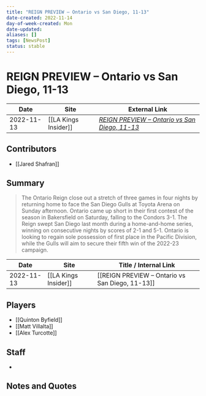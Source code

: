 ```yaml
---
title: "REIGN PREVIEW – Ontario vs San Diego, 11-13"
date-created: 2022-11-14
day-of-week-created: Mon
date-updated: 
aliases: []
tags: [NewsPost]
status: stable
---
```


# REIGN PREVIEW – Ontario vs San Diego, 11-13

| Date       | Site                 | External Link                                                                                                                    |
| ---------- | -------------------- | -------------------------------------------------------------------------------------------------------------------------------- |
| 2022-11-13 | [[LA Kings Insider]] | [*REIGN PREVIEW – Ontario vs San Diego, 11-13*](https://lakingsinsider.com/2022/11/13/reign-preview-ontario-vs-san-diego-11-13/) |

## Contributors
- [[Jared Shafran]]

## Summary
> The Ontario Reign close out a stretch of three games in four nights by returning home to face the San Diego Gulls at Toyota Arena on Sunday afternoon. Ontario came up short in their first contest of the season in Bakersfield on Saturday, falling to the Condors 3-1. The Reign swept San Diego last month during a home-and-home series, winning on consecutive nights by scores of 2-1 and 5-1. Ontario is looking to regain sole possession of first place in the Pacific Division, while the Gulls will aim to secure their fifth win of the 2022-23 campaign.

| Date       | Site                 | Title / Internal Link                           |
| ---------- | -------------------- | ----------------------------------------------- |
| 2022-11-13 | [[LA Kings Insider]] | [[REIGN PREVIEW – Ontario vs San Diego, 11-13]] |

## Players
- [[Quinton Byfield]]
- [[Matt Villalta]]
- [[Alex Turcotte]]

## Staff
- 

## Notes and Quotes
> 

